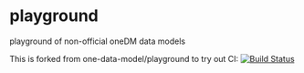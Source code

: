 # playground
playground of non-official oneDM data models

This is forked from one-data-model/playground to try out CI: [![Build Status](https://travis-ci.org/cabo/playground.svg?branch=master
)](https://travis-ci.org/cabo/playground)

